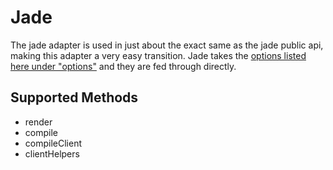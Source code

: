 # Jade
The jade adapter is used in just about the exact same as the jade public api, making this adapter a very easy transition. Jade takes the [options listed here under "options"](http://jade-lang.com/api/) and they are fed through directly.

## Supported Methods
 - render
 - compile
 - compileClient
 - clientHelpers
